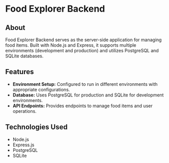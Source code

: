 # Food Explorer Backend

## About

Food Explorer Backend serves as the server-side application for managing food items. Built with Node.js and Express, it supports multiple environments (development and production) and utilizes PostgreSQL and SQLite databases.

## Features

- **Environment Setup:** Configured to run in different environments with appropriate configurations.
- **Database:** Uses PostgreSQL for production and SQLite for development environments.
- **API Endpoints:** Provides endpoints to manage food items and user operations.

## Technologies Used

- Node.js
- Express.js
- PostgreSQL
- SQLite
